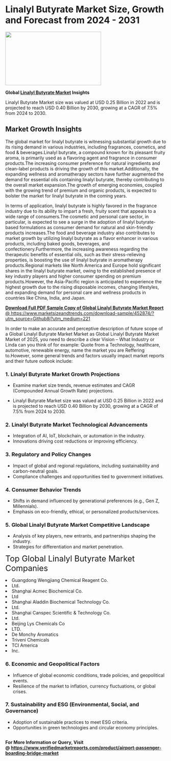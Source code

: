 <H1>Linalyl Butyrate Market Size, Growth and Forecast from 2024 - 2031</H1><img class="aligncenter size-medium wp-image-584254" src="https://thirdeyenews.in/wp-content/uploads/2024/09/Global-Market-Research-300x168.jpeg" alt="" width="300" height="168" /><p><strong>Global&nbsp;<a href="https://www.marketsizeandtrends.com/download-sample/452874/?utm_source=Github8j?utm_medium=221">Linalyl Butyrate Market</a> Insights</strong></p><p>Linalyl Butyrate Market size was valued at USD 0.25 Billion in 2022 and is projected to reach USD 0.40 Billion by 2030, growing at a CAGR of 7.5% from 2024 to 2030.</p><p><h2>Market Growth Insights</h2> <p>The global market for linalyl butyrate is witnessing substantial growth due to its rising demand in various industries, including fragrances, cosmetics, and food & beverages.Linalyl butyrate, a compound known for its pleasant fruity aroma, is primarily used as a flavoring agent and fragrance in consumer products.The increasing consumer preference for natural ingredients and clean-label products is driving the growth of this market.Additionally, the expanding wellness and aromatherapy sectors have further augmented the demand for essential oils containing linalyl butyrate, thereby contributing to the overall market expansion.The growth of emerging economies, coupled with the growing trend of premium and organic products, is expected to bolster the market for linalyl butyrate in the coming years.</p> <p><a href="#"></a></p> <p>In terms of application, linalyl butyrate is highly favored in the fragrance industry due to its ability to impart a fresh, fruity scent that appeals to a wide range of consumers.The cosmetic and personal care sector, in particular, is expected to see a surge in the adoption of linalyl butyrate-based formulations as consumer demand for natural and skin-friendly products increases.The food and beverage industry also contributes to market growth by utilizing linalyl butyrate as a flavor enhancer in various products, including baked goods, beverages, and confectionery.Furthermore, the increasing awareness regarding the therapeutic benefits of essential oils, such as their stress-relieving properties, is boosting the use of linalyl butyrate in aromatherapy products.Regional markets like North America and Europe hold significant shares in the linalyl butyrate market, owing to the established presence of key industry players and higher consumer spending on premium products.However, the Asia-Pacific region is anticipated to experience the highest growth due to the rising disposable incomes, changing lifestyles, and expanding demand for personal care and wellness products in countries like China, India, and Japan.</p> <p><a href="#"></p><p><span class=""><strong>Download Full PDF Sample Copy of Global Linalyl Butyrate Market Report</strong> @ <a href="https://www.marketsizeandtrends.com/download-sample/452874/?utm_source=Github8j?utm_medium=221" target="_blank">https://www.marketsizeandtrends.com/download-sample/452874/?utm_source=Github8j?utm_medium=221</a></span></p><p>In order to make an accurate and perceptive description of future scope of a Global&nbsp;Linalyl Butyrate Market Market as Global&nbsp;Linalyl Butyrate Market Market of 2025, you need to describe a clear Vision &ndash; What Industry or Linda can you think of for example: Quote from a Technology, healthcare, automotive, renewable energy, name the market you are Reffering to.However, some general trends and factors usually impact market reports and their future outlook include:</p><h3>1.&nbsp;<strong>Linalyl Butyrate Market Growth Projections</strong></h3><ul><li>Examine market size trends, revenue estimates and CAGR (Compounded Annual Growth Rate) projections.</li><li><p>Linalyl Butyrate Market size was valued at USD 0.25 Billion in 2022 and is projected to reach USD 0.40 Billion by 2030, growing at a CAGR of 7.5% from 2024 to 2030.</p></li></ul><h3>2.&nbsp;<strong>Linalyl Butyrate Market Technological Advancements</strong></h3><ul><li>Integration of AI, IoT, blockchain, or automation in the industry.</li><li>Innovations driving cost reductions or improving efficiency.</li></ul><h3>3.&nbsp;<strong>Regulatory and Policy Changes</strong></h3><ul><li>Impact of global and regional regulations, including sustainability and carbon-neutral goals.</li><li>Compliance challenges and opportunities tied to government initiatives.</li></ul><h3>4.&nbsp;<strong>Consumer Behavior Trends</strong></h3><ul><li>Shifts in demand influenced by generational preferences (e.g., Gen Z, Millennials).</li><li>Emphasis on eco-friendly, ethical, or personalized products/services.</li></ul><h3>5.&nbsp;<strong>Global Linalyl Butyrate Market Competitive Landscape</strong></h3><ul><li>Analysis of key players, new entrants, and partnerships shaping the industry.</li><li>Strategies for differentiation and market penetration.</li></ul><p data-pm-slice="1 1 []"><span style="color: inherit; font-family: inherit; font-size: 25px;">Top Global Linalyl Butyrate Market Companies</span></p><div class="" data-test-id=""><p><li>Guangdong Wengjiang Chemical Reagent Co.</li><li> Ltd.</li><li> Shanghai Acmec Biochemical Co.</li><li> Ltd</li><li> Shanghai Aladdin Biochemical Technology Co.</li><li> Ltd.</li><li> Shanghai Canspec Scientific & Technology Co.</li><li> Ltd.</li><li> Beijing Lys Chemicals Co</li><li> LTD.</li><li> De Monchy Aromatics</li><li> Triveni Chemicals</li><li> TCI America</li><li> Inc.</li></p></div><h3>6.&nbsp;<strong>Economic and Geopolitical Factors</strong></h3><ul><li>Influence of global economic conditions, trade policies, and geopolitical events.</li><li>Resilience of the market to inflation, currency fluctuations, or global crises.</li></ul><h3>7.&nbsp;<strong>Sustainability and ESG (Environmental, Social, and Governance)</strong></h3><ul><li>Adoption of sustainable practices to meet ESG criteria.</li><li>Opportunities in green technologies and circular economy principles.</li></ul><h2><strong style="font-size: 14px;">For More Information or Query, Visit @&nbsp;</strong><a style="background-color: #ffffff; font-size: 14px;" href="https://www.marketsizeandtrends.com/report/linalyl-butyrate-market/" target="_blank">https://www.verifiedmarketreports.com/product/airport-passenger-boarding-bridge-market</a></h2>